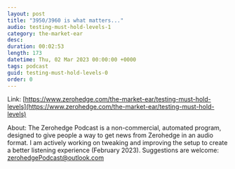 ```yaml
---
layout: post
title: "3950/3960 is what matters..."
audio: testing-must-hold-levels-1
category: the-market-ear
desc: 
duration: 00:02:53
length: 173
datetime: Thu, 02 Mar 2023 00:00:00 +0000
tags: podcast
guid: testing-must-hold-levels-0
order: 0
---
```



Link: [https://www.zerohedge.com/the-market-ear/testing-must-hold-levels](https://www.zerohedge.com/the-market-ear/testing-must-hold-levels)

About: The Zerohedge Podcast is a non-commercial, automated program, designed to give people a way to get news from Zerohedge in an audio format.  I am actively working on tweaking and improving the setup to create a better listening experience (February 2023).  Suggestions are welcome: [zerohedgePodcast@outlook.com](mailto:zerohedgePodcast@outlook.com)